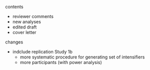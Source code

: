 contents

* reviewer comments
* new analyses
* edited draft
* cover letter

changes

* indclude replication Study 1b
	- more systematic procedure for generating set of intensifiers
	- more participants (with power analysis)